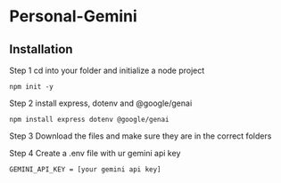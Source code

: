 # Personal-Gemini

## Installation
Step 1
cd into your folder and initialize a node project
```
npm init -y
```

Step 2
install express, dotenv and @google/genai
```
npm install express dotenv @google/genai
```

Step 3
Download the files and make sure they are in the correct folders

Step 4
Create a .env file with ur gemini api key
```
GEMINI_API_KEY = [your gemini api key]
```

